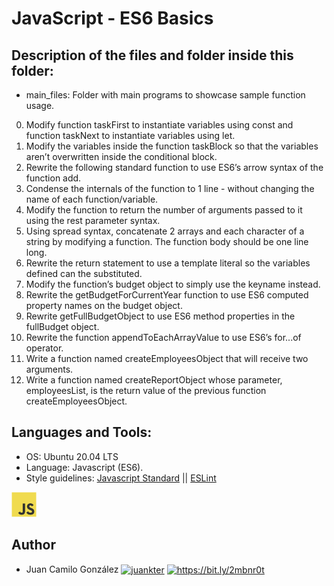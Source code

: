 # JavaScript - ES6 Basics

## Description of the files and folder inside this folder:

- main_files: Folder with main programs to showcase sample function usage.



0. Modify function taskFirst to instantiate variables using const and function taskNext to instantiate variables using let.
1. Modify the variables inside the function taskBlock so that the variables aren’t overwritten inside the conditional block.
2. Rewrite the following standard function to use ES6’s arrow syntax of the function add.
3. Condense the internals of the function to 1 line - without changing the name of each function/variable.
4. Modify the function to return the number of arguments passed to it using the rest parameter syntax.
5. Using spread syntax, concatenate 2 arrays and each character of a string by modifying a function. The function body should be one line long.
6. Rewrite the return statement to use a template literal so the variables defined can the substituted.
7. Modify the function’s budget object to simply use the keyname instead.
8. Rewrite the getBudgetForCurrentYear function to use ES6 computed property names on the budget object.
9. Rewrite getFullBudgetObject to use ES6 method properties in the fullBudget object.
10. Rewrite the function appendToEachArrayValue to use ES6’s for...of operator.
11. Write a function named createEmployeesObject that will receive two arguments.
12. Write a function named createReportObject whose parameter, employeesList, is the return value of the previous function createEmployeesObject.

## Languages and Tools:

- OS: Ubuntu 20.04 LTS
- Language: Javascript (ES6).
- Style guidelines: [Javascript Standard](https://standardjs.com/rules.html) || [ESLint](https://eslint.org/)

<p align="left"> <a href="https://developer.mozilla.org/en-US/docs/Web/JavaScript" target="_blank" rel="noreferrer"> <img src="https://raw.githubusercontent.com/devicons/devicon/master/icons/javascript/javascript-original.svg" alt="javascript" width="40" height="40"/> </a> </p>


## Author

- Juan Camilo González <a href="https://twitter.com/juankter" target="blank"><img align="center" src="https://raw.githubusercontent.com/rahuldkjain/github-profile-readme-generator/master/src/images/icons/Social/twitter.svg" alt="juankter" height="30" width="40" /></a>
<a href="https://bit.ly/2MBNR0t" target="blank"><img align="center" src="https://raw.githubusercontent.com/rahuldkjain/github-profile-readme-generator/master/src/images/icons/Social/linked-in-alt.svg" alt="https://bit.ly/2mbnr0t" height="30" width="40" /></a>
